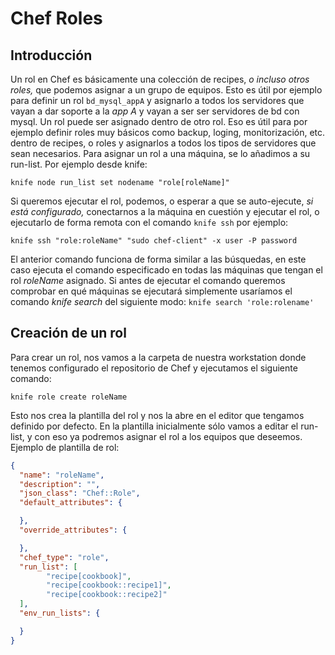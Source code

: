 Chef Roles
==========

Introducción
------------
Un rol en Chef es básicamente una colección de recipes, _o incluso otros roles,_ que podemos asignar a un grupo de equipos. Esto es útil por ejemplo para definir un rol `bd_mysql_appA` y asignarlo a todos los servidores que vayan a dar soporte a la _app A_ y vayan a ser ser servidores de bd con mysql.
Un rol puede ser asignado dentro de otro rol. Eso es útil para por ejemplo definir roles muy básicos como backup, loging, monitorización, etc. dentro de recipes, o roles y asignarlos a todos los tipos de servidores que sean necesarios. 
Para asignar un rol a una máquina, se lo añadimos a su run-list. Por ejemplo desde knife:

    knife node run_list set nodename "role[roleName]"

Si queremos ejecutar el rol, podemos, o esperar a que se auto-ejecute, _si está configurado,_ conectarnos a la máquina en cuestión y ejecutar el rol, o ejecutarlo de forma remota con el comando `knife ssh` por ejemplo:

    knife ssh "role:roleName" "sudo chef-client" -x user -P password

El anterior comando funciona de forma similar a las búsquedas, en este caso ejecuta el comando especificado en todas las máquinas que tengan el rol _roleName_ asignado. Si antes de ejecutar el comando queremos comprobar en qué máquinas se ejecutará simplemente usaríamos el comando _knife search_ del siguiente modo: `knife search 'role:rolename'`

Creación de un rol
------------------
Para crear un rol, nos vamos a la carpeta de nuestra workstation donde tenemos configurado el repositorio de Chef y ejecutamos el siguiente comando:

    knife role create roleName
Esto nos crea la plantilla del rol y nos la abre en el editor que tengamos definido por defecto. En la plantilla inicialmente sólo vamos a editar el run-list, y con eso ya podremos asignar el rol a los equipos que deseemos.
Ejemplo de plantilla de rol:

``` json
{
  "name": "roleName",
  "description": "",
  "json_class": "Chef::Role",
  "default_attributes": {

  },
  "override_attributes": {

  },
  "chef_type": "role",
  "run_list": [
        "recipe[cookbook]",
        "recipe[cookbook::recipe1]",
        "recipe[cookbook::recipe2]"
  ],
  "env_run_lists": {

  }
}
```
